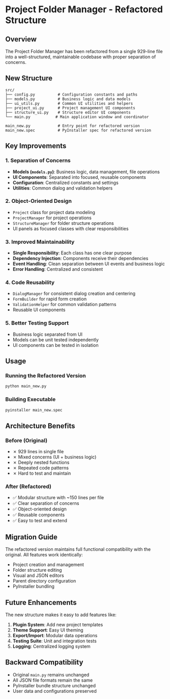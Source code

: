 # Project Folder Manager - Refactored Structure

## Overview

The Project Folder Manager has been refactored from a single 929-line file into a well-structured, maintainable codebase with proper separation of concerns.

## New Structure

```
src/
├── config.py          # Configuration constants and paths
├── models.py          # Business logic and data models
├── ui_utils.py        # Common UI utilities and helpers
├── project_ui.py      # Project management UI components
├── structure_ui.py    # Structure editor UI components
└── main.py           # Main application window and coordinator

main_new.py            # Entry point for refactored version
main_new.spec          # PyInstaller spec for refactored version
```

## Key Improvements

### 1. **Separation of Concerns**
- **Models (`models.py`)**: Business logic, data management, file operations
- **UI Components**: Separated into focused, reusable components
- **Configuration**: Centralized constants and settings
- **Utilities**: Common dialog and validation helpers

### 2. **Object-Oriented Design**
- `Project` class for project data modeling
- `ProjectManager` for project operations
- `StructureManager` for folder structure operations
- UI panels as focused classes with clear responsibilities

### 3. **Improved Maintainability**
- **Single Responsibility**: Each class has one clear purpose
- **Dependency Injection**: Components receive their dependencies
- **Event Handling**: Clean separation between UI events and business logic
- **Error Handling**: Centralized and consistent

### 4. **Code Reusability**
- `DialogManager` for consistent dialog creation and centering
- `FormBuilder` for rapid form creation
- `ValidationHelper` for common validation patterns
- Reusable UI components

### 5. **Better Testing Support**
- Business logic separated from UI
- Models can be unit tested independently
- UI components can be tested in isolation

## Usage

### Running the Refactored Version
```bash
python main_new.py
```

### Building Executable
```bash
pyinstaller main_new.spec
```

## Architecture Benefits

### Before (Original)
- ✗ 929 lines in single file
- ✗ Mixed concerns (UI + business logic)
- ✗ Deeply nested functions
- ✗ Repeated code patterns
- ✗ Hard to test and maintain

### After (Refactored)
- ✅ Modular structure with ~150 lines per file
- ✅ Clear separation of concerns
- ✅ Object-oriented design
- ✅ Reusable components
- ✅ Easy to test and extend

## Migration Guide

The refactored version maintains full functional compatibility with the original. All features work identically:

- Project creation and management
- Folder structure editing
- Visual and JSON editors
- Parent directory configuration
- PyInstaller bundling

## Future Enhancements

The new structure makes it easy to add features like:

1. **Plugin System**: Add new project templates
2. **Theme Support**: Easy UI theming
3. **Export/Import**: Modular data operations
4. **Testing Suite**: Unit and integration tests
5. **Logging**: Centralized logging system

## Backward Compatibility

- Original `main.py` remains unchanged
- All JSON file formats remain the same
- PyInstaller bundle structure unchanged
- User data and configurations preserved
